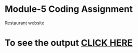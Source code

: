 
# Module-5 Coding Assignment

Restaurant website

# To see the output [CLICK HERE](https://hrushi4.github.io/coursera_assignments/assignment/module5/index.html)
